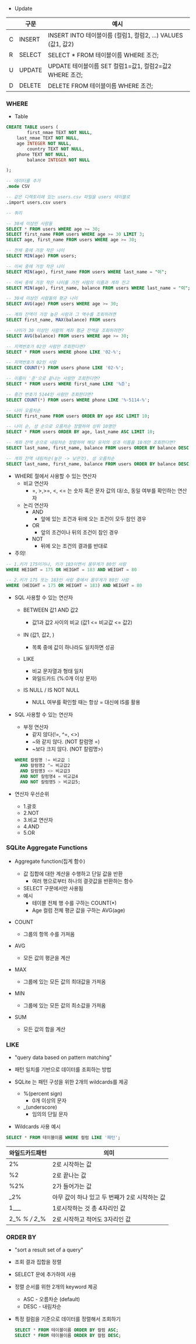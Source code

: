 - Update

|      | 구문   | 예시                                                         |
| ---- | ------ | ------------------------------------------------------------ |
| C    | INSERT | INSERT INTO 테이블이름 (컬럼1, 컬럼2, ...)  VALUES (값1, 값2) |
| R    | SELECT | SELECT * FROM 테이블이름 WHERE 조건;                         |
| U    | UPDATE | UPDATE 테이블이름 SET 컬럼1=값1, 컬럼2=값2 WHERE 조건;       |
| D    | DELETE | DELETE FROM 테이블이름 WHERE 조건;                           |



### WHERE

- Table 

```sql
CREATE TABLE users (
		first_nmae TEXT NOT NULL,
  	last_nmae TEXT NOT NULL,
  	age INTEGER NOT NULL,
		country TEXT NOT NULL,
  	phone TEXT NOT NULL,
		balance INTEGER NOT NULL

);

-- 데이터를 추가
.mode CSV

-- 같은 디렉토리에 있는 users.csv 파일을 users 테이블로
.import users.csv users

-- 쿼리

-- 30세 이상인 사람들
SELECT * FROM users WHERE age >= 30;
SELECT first_name FROM users WHERE age >= 30 LIMIT 3;
SELECT age, first_name FROM users WHERE age >= 30;

-- 전체 중에 가장 작은 나이
SELECT MIN(age) FROM users;

-- 이씨 중에 가장 작은 나이
SELECT MIN(age), first_name FROM users WHERE last_name = "이";

-- 이씨 중에 가장 작은 나이를 가진 사람의 이름과 계좌 잔고
SELECT MIN(age), first_name, balance FROM users WHERE last_name = "이";

-- 30세 이상인 사람들의 평균 나이
SELECT AVG(age) FROM users WHERE age >= 30;

-- 계좌 잔액이 가장 높은 사람과 그 액수를 조회하려면 
SELECT first_name, MAX(balance) FROM users

-- 나이가 30 이상인 사람의 계좌 평균 잔액을 조회하려면?
SELECT AVG(balance) FROM users WHERE age >= 30;

-- 지역번호가 02인 사람만 조회한다면?
SELECT * FROM users WHERE phone LIKE '02-%';

-- 지역번호가 02인 사람
SELECT COUNT(*) FROM users phone LIKE '02-%';

-- 이름이 '준'으로 끝나는 사람만 조회한다면?
SELECT * FROM users WHERE first_name LIKE '%준';

-- 중간 번호가 5144인 사람만 조회한다면?
SELECT COUNT(*) FROM users WHERE phone LIKE '%-5114-%';

-- 나이 오름차순
SELECT first_name FROM users ORDER BY age ASC LIMIT 10;

-- 나이 순, 성 순으로 오름차순 정렬하여 상위 10명만
SELECT * FROM users ORDER BY age, last_name ASC LIMIT 10;

-- 계좌 잔액 순으로 내림차순 정렬하여 해당 유저의 성과 이름을 10개만 조회한다면?
SELECT last_name, first_name, balance FROM users ORDER BY balance DESC LIMIT 10;

-- 계좌 잔액 내림차순(높은 -> 낮은것), 성 오름차순
SELECT last_name, first_name, balance FROM users ORDER BY balance DESC, last_name ASC LIMIT 10;
```

- WHERE 절에서 사용할 수 있는 연산자
  - 비교 연산자 
    - =, >,>=, <, <= 는 숫자 혹은 문자 값의 대/소, 동일 여부를 확인하는 연산자
  - 논리 연산자
    - AND
      - 앞에 있는 조건과 뒤에 오는 조건이 모두 참인 경우
    - OR
      - 앞의 조건이나 뒤의 조건이 참인 경우
    - NOT
      - 뒤에 오는 조건의 결과를 반대로
- 주의!

```sql
-- 1.키가 175이거나, 키가 183이면서 몸무게가 80인 사람
WHERE HEIGHT = 175 OR HEIGHT = 183 AND WEIGHT = 80

-- 2.키가 175 또는 183인 사람 중에서 몸무게가 80인 사람
WHERE (HEIGHT = 175 OR HEIGHT = 183) AND WEIGHT = 80
```

- SQL 사용할 수 있는 연산자

  - BETWEEN 값1 AND 값2
    - 값1과 값2 사이의 비교 (값1 <= 비교값 <= 값2)
  - IN (값1, 값2, )
    - 목록 중에 값이 하나라도 일치하면 성공
  - LIKE
    - 비교 문자열과 형태 일치
    - 와일드카드 (%:0개 이상 문자)

  - IS NULL / IS NOT NULL
    - NULL 여부를 확인할 때는 항상 = 대신에 IS를 활용

- SQL 사용할 수 있는 연산자

  - 부정 연산자
    - 같지 않다(!=, ^=, <>)
    - ~와 같지 않다. (NOT 칼럼명 =)
    - ~보다 크지 않다. (NOT 칼럼명>)

  ```sql
  WHERE 칼럼명 != 비교값 1
  	AND 칼럼명2 ^= 비교값2
  	AND 칼럼명3 <> 비교값3
  	AND NOT 칼럼명4 = 비교값4
  	AND NOT 칼럼명5 > 비교값5;
  ```

  

- 연산자 우선순위

  - 1.괄호
  - 2.NOT
  - 3.비교 연산자
  - 4.AND
  - 5.OR



### SQLite Aggregate Functions

- Aggregate function(집계 함수)
  - 값 집합에 대한 계산을 수행하고 단일 값을 반환
    - 여러 행으로부터 하나의 결괏값을 반환하는 함수
  - SELECT 구문에서만 사용됨
  - 예시
    - 테이블 전체 행 수를 구하는 COUNT(*)
    - Age 컬럼 전체 평균 값을 구하는 AVG(age)



- COUNT
  - 그룹의 항목 수를 가져옴
- AVG
  - 모든 값의 평균을 계산
- MAX
  - 그룹에 있는 모든 값의 최대값을 가져옴
- MIN
  - 그룹에 있는 모든 값의 최소값을 가져옴
- SUM 
  - 모든 값의 합을 계산





### LIKE

- "query data based on pattern matching"
- 패턴 일치를 기반으로 데이터를 조회하는 방법
- SQLite 는 패턴 구성을 위한 2개의 wildcards를 제공
  - %(percent sign)
    - 0개 이상의 문자
  - _(underscore)
    - 임의의 단일 문자

- Wildcards 사용 예시

```sql
SELECT * FROM 테이블이름 WHERE 컬럼 LIKE '패턴';
```

| 와일드카드패턴 | 의미                                          |
| -------------- | --------------------------------------------- |
| 2%             | 2로 시작하는 값                               |
| %2             | 2로 끝나는 값                                 |
| %2%            | 2가 들어가는 값                               |
| _2%            | 아무 값이 하나 있고 두 번째가 2로 시작하는 값 |
| 1___           | 1로시작하는 것 총 4자리인 값                  |
| 2_% _% / 2__%  | 2로 시작하고 적어도 3자리인 값                |



### ORDER BY

- "sort a result set of a query"

- 조회 결과 집합을 정렬

- SELECT 문에 추가하여 사용

- 정렬 순서를 위한 2개의 keyword 제공

  -  ASC - 오름차순 (default)
  - DESC - 내림차순

- 특정 컬럼을 기준으로 데이터를 정렬해서 조회하기

  ```sql
  SELECT * FROM 테이블이름 ORDER BY 컬럼 ASC;
  SELECT * FROM 테이블이름 ORDER BY 컬럼 DESC;
  ```

  